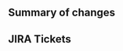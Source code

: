 ## Summary of changes

<!--- Describe your changes briefly -->

## JIRA Tickets

<!--- List the tickets releated to this pull request -->
